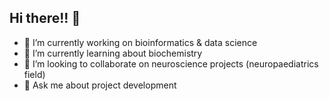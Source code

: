 ## Hi there!! 👋

- 🔭 I’m currently working on bioinformatics & data science
- 🌱 I’m currently learning about biochemistry
- 👯 I’m looking to collaborate on neuroscience projects (neuropaediatrics field)
- 💬 Ask me about project development

